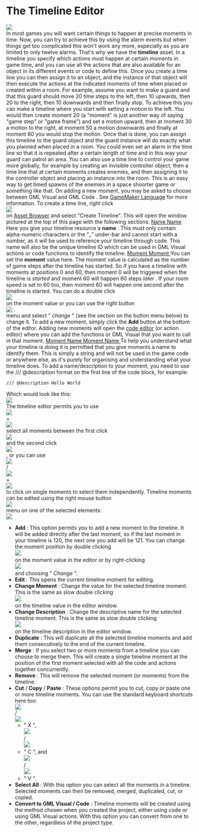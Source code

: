 # The Timeline Editor

  
![](https://gms.magecorn.com/Manual/assets/Images/Asset_Editors/Editor_Timelines.png)  
In most games you will want certain things to happen at precise moments
in time. Now, you can try to achieve this by using the alarm events but
when things get too complicated this won't work any more, especially as
you are limited to only twelve alarms. That's why we have the
**timeline** asset. In a timeline you specify which actions must happen
at certain moments in game time, and you can use all the actions that
are also available for an object in its different events or code to
define this. Once you create a time line you can then assign it to an
object, and the instance of that object will then execute the actions at
the indicated moments of time when placed or created within a room. For
example, assume you want to make a guard and that this guard should move
20 time steps to the left, then 10 upwards, then 20 to the right, then
10 downwards and then finally stop. To achieve this you can make a
timeline where you start with setting a motion to the left. You would
then create moment 20 (a "moment" is just another way of saying "game
step" or "game frame") and set a motion upward, then at moment 30 a
motion to the right, at moment 50 a motion downwards and finally at
moment 60 you would stop the motion. Once that is done, you can assign
this timeline to the guard object and the guard instance will do exactly
what you planned when placed in a room. You could even set an alarm in
the time line so that it is repeated after a certain length of time and
in this way your guard can patrol an area. You can also use a time line
to control your game more globally, for example by creating an invisible
controller object, then a time line that at certain moments creates
enemies, and then assigning it to the controller object and placing an
instance into the room. This is an easy way to get timed spawns of the
enemies in a space shoorter game or something like that. On adding a new
moment, you may be asked to choose between GML Visual and GML Code . See
[GameMaker Language](../GameMaker_Language) for more information. To
create a time line, right click  
![](https://gms.magecorn.com/Manual/assets/Images/Icons/Icon_RMB.png)  
on [Asset Browser](../Introduction/The_Asset_Browser) and select
"Create Timeline". This will open the window pictured at the top of this
page with the following sections: [ Name Name ](#) Here you give your
timeline resource a **name** . This must only contain alpha-numeric
characters or the "\_" under-bar and cannot start with a number, as it
will be used to reference your timeline through code. This name will
also be the unique timeline ID which can be used in GML Visual actions
or code functions to identify the timeline. [ Moment Moment ](#) You can
set the **moment** value here. The moment value is calculated as the
number of game steps after the timeline has started. So if you have a
timeline with moments at positions 0 and 60, then moment 0 will be
triggered when the timeline is *started* and moment 60 will happen 60
steps *later* . If your room speed is set to 60 too, then moment 60 will
happen one second after the timeline is started. You can do a double
click  
![](https://gms.magecorn.com/Manual/assets/Images/Icons/Icon_LMB.png)  
on the moment value or you can use the right button  
![](https://gms.magecorn.com/Manual/assets/Images/Icons/Icon_RMB.png)  
menu and select " *change* " (see the section on the button menu below)
to change it. To add a new moment, simply click the **Add** button at
the bottom of the editor. Adding new moments will open the [code
editor](Scripts) (or action editor) where you can add the functions
or GML Visual that you want to call in that moment. [ Moment Name Moment
Name ](#) To help you understand what your timeline is doing it is
permitted that you give moments a name to identify them. This is simply
a string and will not be used in the game code or anywhere else, as it's
purely for organising and understanding what your timeline does. To add
a name/description to your moment, you need to use the /// @description
format on the first line of the code block, for example:

``` gml
/// @description Hello World
```

Which would look like this:  
![](https://gms.magecorn.com/Manual/assets/Images/Asset_Editors/Editor_Timelines_Name.png)  
The timeline editor permits you to use  
![](https://gms.magecorn.com/Manual/assets/Images/Icons/Icon_Space.png)  
+  
![](https://gms.magecorn.com/Manual/assets/Images/Icons/Icon_LMB.png)  
select all moments between the first click  
![](https://gms.magecorn.com/Manual/assets/Images/Icons/Icon_LMB.png)  
and the second click  
![](https://gms.magecorn.com/Manual/assets/Images/Icons/Icon_LMB.png)  
, or you can use  
![](https://gms.magecorn.com/Manual/assets/Images/Icons/Icon_Ctrl.png)  
/  
![](https://gms.magecorn.com/Manual/assets/Images/Icons/Icon_Cmd.png)  
+  
![](https://gms.magecorn.com/Manual/assets/Images/Icons/Icon_LMB.png)  
to click on single moments to select them independently. Timeline
moments can be edited using the right mouse button  
![](https://gms.magecorn.com/Manual/assets/Images/Icons/Icon_RMB.png)  
menu on one of the selected elements:  
![](https://gms.magecorn.com/Manual/assets/Images/Asset_Editors/Editor_Timelines_RMBMenu.png)  

-   **Add** : This option permits you to add a new moment to the
    timeline. It will be added directly after the last moment, so if the
    last moment in your timeline is 120, the next one you add will
    be 121. You can change the moment position by double clicking  
    ![](https://gms.magecorn.com/Manual/assets/Images/Icons/Icon_LMB.png)  
    on the moment value in the editor or by right-clicking  
    ![](https://gms.magecorn.com/Manual/assets/Images/Icons/Icon_RMB.png)  
    and choosing " *Change* ".
-   **Edit** : This opens the current timeline moment for editing.
-   **Change Moment** : Change the value for the selected timeline
    moment. This is the same as slow double clicking  
    ![](https://gms.magecorn.com/Manual/assets/Images/Icons/Icon_LMB.png)  
    on the timeline value in the editor window.
-   **Change Description** : Change the descriptive name for the
    selected timeline moment. This is the same as slow double clicking  
    ![](https://gms.magecorn.com/Manual/assets/Images/Icons/Icon_LMB.png)  
    on the timeline description in the editor window.
-   **Duplicate** : This will duplicate all the selected timeline
    moments and add them consecutively to the end of the current
    timeline.
-   **Merge** : If you select two or more moments from a timeline you
    can choose to merge them. This will create a single timeline moment
    at the position of the first moment selected with all the code and
    actions together concurrently.
-   **Remove** : This will remove the selected moment (or moments) from
    the timeline.
-   **Cut** / **Copy** / **Paste** : These options permit you to cut,
    copy or paste one or more timeline moments. You can use the standard
    keyboard shortcuts here too:  
    ![](https://gms.magecorn.com/Manual/assets/Images/Icons/Icon_Ctrl.png)  
    /  
    ![](https://gms.magecorn.com/Manual/assets/Images/Icons/Icon_Cmd.png)  
    + " X ",  
    ![](https://gms.magecorn.com/Manual/assets/Images/Icons/Icon_Ctrl.png)  
    /  
    ![](https://gms.magecorn.com/Manual/assets/Images/Icons/Icon_Cmd.png)  
    + " C ", and  
    ![](https://gms.magecorn.com/Manual/assets/Images/Icons/Icon_Ctrl.png)  
    /  
    ![](https://gms.magecorn.com/Manual/assets/Images/Icons/Icon_Cmd.png)  
    + " V ".
-   **Select All** : With this option you can select all the moments in
    a timeline. Selected moments can then be removed, merged,
    duplicated, cut, or copied.
-   **Convert to GML Visual / Code** : Timeline moments will be created
    using the method chosen when you created the project, either using
    code or using GML Visual actions. With this option you can convert
    from one to the other, regardless of the project type.
